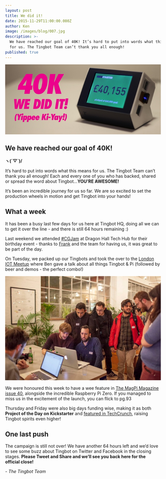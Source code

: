 ```yaml
---
layout: post
title: We did it!
date: 2015-11-29T11:00:00.000Z
author: Ken
image: /images/blog/007.jpg
description: >-
  We have reached our goal of 40K! It’s hard to put into words what this means
  for us. The Tingbot Team can’t thank you all enough!
published: true
---
```


![](/images/blog/007-1.jpg)


## We have reached our goal of 40K!

**ヽ(´▽\`)/**

It’s hard to put into words what this means for us. The Tingbot Team can’t thank you all enough! Each and every one of you who has backed, shared or spread the word about Tingbot…**YOU’RE AWESOME!**

It’s been an incredible journey for us so far. We are so excited to set the production wheels in motion and get Tingbot into your hands!


## What a week

It has been a busy last few days for us here at Tingbot HQ, doing all we can to get it over the line - and there is still 64 hours remaining :)

Last weekend we attended [#CGJam](//twitter.com/hashtag/cgjam) at Dragon Hall Tech Hub for their birthday event - thanks to [Frank](//twitter.com/fth_nix) and the team for having us, it was great to be part of the day.

On Tuesday, we packed up our Tingbots and took the over to the [London IOT Meetup](//https://twitter.com/iotlondon) where Ben gave a talk about all things Tingbot & Pi (followed by beer and demos - the perfect combo!)

![](/images/blog/007-2.jpg)


We were honoured this week to have a wee feature in [The MagPi Magazine issue 40](//www.raspberrypi.org/magpi/issues/40/), alongside the incredible Raspberry Pi Zero. If you managed to miss us in the excitement of the launch, you can flick to pg.93

Thursday and Friday were also big days funding wise, making it as both **Project of the Day on Kickstarter** and [featured in TechCrunch](//techcrunch.com/2015/11/27/tingbot/), raising Tingbot spirits even higher!


## One last push

The campaign is still not over! We have another 64 hours left and we’d love to see some buzz about Tingbot on Twitter and Facebook in the closing stages. **Please Tweet and Share and we’ll see you back here for the official close!**

*- The Tingbot Team*
